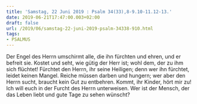 ```yaml
---
title: 'Samstag, 22 Juni 2019 : Psalm 34(33),8-9.10-11.12-13.'
date: 2019-06-21T17:47:00.003+02:00
draft: false
url: /2019/06/samstag-22-juni-2019-psalm-34338-910.html
tags: 
- PSALMUS
---
```


Der Engel des Herrn umschirmt alle, die ihn fürchten und ehren, und er befreit sie. Kostet und seht, wie gütig der Herr ist; wohl dem, der zu ihm sich flüchtet! Fürchtet den Herrn, ihr seine Heiligen; denn wer ihn fürchtet, leidet keinen Mangel. Reiche müssen darben und hungern; wer aber den Herrn sucht, braucht kein Gut zu entbehren. Kommt, ihr Kinder, hört mir zu! Ich will euch in der Furcht des Herrn unterweisen. Wer ist der Mensch, der das Leben liebt und gute Tage zu sehen wünscht?